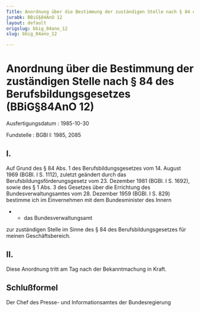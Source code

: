 ```yaml
---
Title: Anordnung über die Bestimmung der zuständigen Stelle nach § 84 des Berufsbildungsgesetzes
jurabk: BBiG§84AnO 12
layout: default
origslug: bbig_84ano_12
slug: bbig_84ano_12

---
```


# Anordnung über die Bestimmung der zuständigen Stelle nach § 84 des Berufsbildungsgesetzes (BBiG§84AnO 12)

Ausfertigungsdatum
:   1985-10-30

Fundstelle
:   BGBl I: 1985, 2085



## I.

Auf Grund des § 84 Abs. 1 des Berufsbildungsgesetzes vom 14. August 1969 (BGBl. I S. 1112), zuletzt geändert durch das Berufsbildungsförderungsgesetz vom 23. Dezember 1981 (BGBl. I S. 1692), sowie des § 1 Abs. 3 des Gesetzes über die Errichtung des Bundesverwaltungsamtes vom 28. Dezember 1959 (BGBl. I S. 829) bestimme ich im Einvernehmen mit dem Bundesminister des Innern

*
    *   das Bundesverwaltungsamt






zur zuständigen Stelle im Sinne des § 84 des Berufsbildungsgesetzes für meinen Geschäftsbereich.


## II.

Diese Anordnung tritt am Tag nach der Bekanntmachung in Kraft.


## Schlußformel

Der Chef des Presse- und Informationsamtes der Bundesregierung

